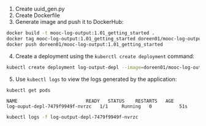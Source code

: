 1. Create uuid_gen.py
2. Create Dockerfile
3. Generate image and push it to DockerHub:

```bash
docker build -t mooc-log-output:1.01_getting_started .
docker tag mooc-log-output:1.01_getting_started doreen01/mooc-log-output:1.01_getting_started
docker push doreen01/mooc-log-output:1.01_getting_started
```

4. Create a deployment using the `kuberctl create deployment` command:

```bash
kubectl create deployment log-output-depl --image=doreen01/mooc-log-output:1.01_getting_started
```
5. Use `kubectl logs` to view the logs generated by the application:

```bash
kubectl get pods
```
```
NAME                         READY   STATUS    RESTARTS   AGE
log-ouput-depl-7479f9949f-nvrzc   1/1     Running   0          51s
```

```bash
kubectl logs -f log-output-depl-7479f9949f-nvrzc
```
